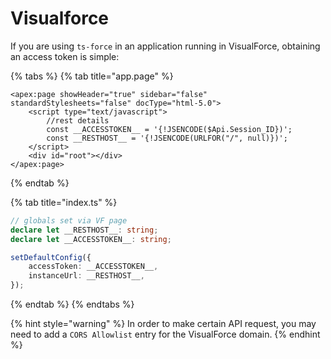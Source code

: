 # Visualforce

If you are using `ts-force` in an application running in VisualForce, obtaining an access token is simple:

{% tabs %}
{% tab title="app.page" %}
```markup
<apex:page showHeader="true" sidebar="false" standardStylesheets="false" docType="html-5.0">
    <script type="text/javascript">
        //rest details
        const __ACCESSTOKEN__ = '{!JSENCODE($Api.Session_ID})';
        const __RESTHOST__ = '{!JSENCODE(URLFOR("/", null)})';
    </script>
    <div id="root"></div>
</apex:page>
```
{% endtab %}

{% tab title="index.ts" %}
```typescript
// globals set via VF page
declare let __RESTHOST__: string;
declare let __ACCESSTOKEN__: string;

setDefaultConfig({
    accessToken: __ACCESSTOKEN__,
    instanceUrl: __RESTHOST__,
});
```
{% endtab %}
{% endtabs %}

{% hint style="warning" %}
In order to make certain API request, you may need to add a `CORS Allowlist` entry for the VisualForce domain.
{% endhint %}

